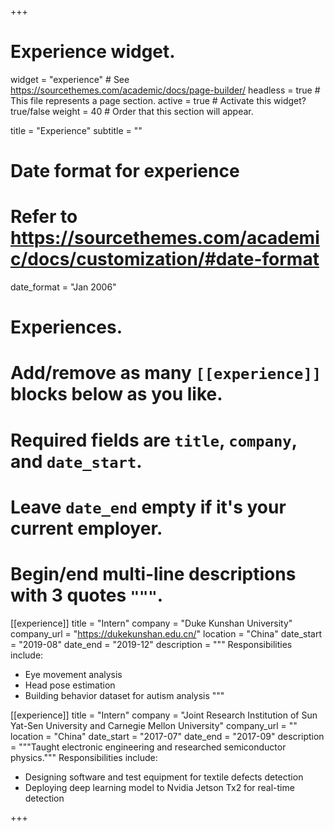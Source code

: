 +++
# Experience widget.
widget = "experience"  # See https://sourcethemes.com/academic/docs/page-builder/
headless = true  # This file represents a page section.
active = true  # Activate this widget? true/false
weight = 40  # Order that this section will appear.

title = "Experience"
subtitle = ""

# Date format for experience
#   Refer to https://sourcethemes.com/academic/docs/customization/#date-format
date_format = "Jan 2006"

# Experiences.
#   Add/remove as many `[[experience]]` blocks below as you like.
#   Required fields are `title`, `company`, and `date_start`.
#   Leave `date_end` empty if it's your current employer.
#   Begin/end multi-line descriptions with 3 quotes `"""`.
[[experience]]
  title = "Intern"
  company = "Duke Kunshan University"
  company_url = "https://dukekunshan.edu.cn/"
  location = "China"
  date_start = "2019-08"
  date_end = "2019-12"
  description = """
  Responsibilities include:
  
  * Eye movement analysis
  * Head pose estimation 
  * Building behavior dataset for autism analysis
  """

[[experience]]
  title = "Intern"
  company = "Joint Research Institution of Sun Yat-Sen University and Carnegie Mellon University"
  company_url = ""
  location = "China"
  date_start = "2017-07"
  date_end = "2017-09"
  description = """Taught electronic engineering and researched semiconductor physics."""
  Responsibilities include:
  
  * Designing software and test equipment for textile defects detection
  * Deploying deep learning model to Nvidia Jetson Tx2 for real-time detection

+++

